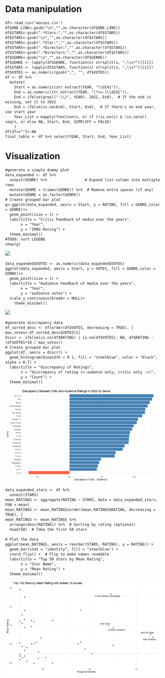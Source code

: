 # Data manipulation

    df<-read.csv('movies.csv')
    df$ONE.LINE<-gsub("\n","",as.character(df$ONE.LINE))
    df$STARS<-gsub(".*Stars:","",as.character(df$STARS))
    df$STARS<-gsub("\n","",as.character(df$STARS))
    df$STARS<-gsub(".*Star:","",as.character(df$STARS))
    df$STARS<-gsub(".*Director:","",as.character(df$STARS))
    df$STARS<-gsub(".*Directors:","",as.character(df$STARS))
    df$GENRE<-gsub("\n","",as.character(df$GENRE))
    df$GENRE <- lapply(df$GENRE, function(x) strsplit(x, ",\\s*")[[1]])
    df$STARS <- lapply(df$STARS, function(x) strsplit(x, ",\\s*")[[1]])
    df$VOTES <- as.numeric(gsub(",", "", df$VOTES))
    df <- df %>%
      mutate(
        Start = as.numeric(str_extract(YEAR, "\\d{4}")),
        End = as.numeric(str_extract(YEAR, "(?<=-)\\d{4}")),
        End = ifelse(grepl("-\\)", YEAR), 2022, End),  # If the end is missing, set it to 2022
        End = ifelse(is.na(End), Start, End),  # If there's no end year, use start year
        Year_List = mapply(function(s, e) if (!is.na(s) & !is.na(e)) seq(s, e) else NA, Start, End, SIMPLIFY = FALSE)
        )
    df[df==""]<-NA
    final_table <- df %>% select(YEAR, Start, End, Year_List)

# Visualization

    #generate a simple dummy plot
    data_expanded <- df %>%
      unnest(GENRE) %>%                 # Expand list-column into multiple rows
      mutate(GENRE = trimws(GENRE)) %>%  # Remove extra spaces (if any)
      mutate(GENRE = as.factor(GENRE)) 
    # Create grouped bar plot
    g<-ggplot(data_expanded, aes(x = Start, y = RATING, fill = GENRE,color = GENRE))+
      geom_point(size = 1) + 
      labs(title = "Critic Feedback of media over the years",
           x = "Year",
           y = "IMDb Rating") +
      theme_minimal()
    #TODO: sort LEGEND
    show(g)

![](Bene-Klein_files/figure-markdown_strict/critic%20Feedback-1.png)

    data_expanded$VOTES <- as.numeric(data_expanded$VOTES)
    ggplot(data_expanded, aes(x = Start, y = VOTES, fill = GENRE,color = GENRE))+
      geom_point(size = 1) + 
      labs(title = "Audience Feedback of media over the years",
           x = "Year",
           y = "audience votes") +
      scale_y_continuous(breaks = NULL)+
        theme_minimal()

![](Bene-Klein_files/figure-markdown_strict/Audience%20Feedback-1.png)

    #generate discrepancy data
    df_sorted_desc <- df[order(df$VOTES, decreasing = TRUE), ]
    max_votes<-df_sorted_desc$VOTES[1]
    discr <- ifelse(is.na(df$RATING) | is.na(df$VOTES), NA, df$RATING - (df$VOTES*10 / max_votes))
    # Create grouped bar plot
    ggplot(df, aes(x = discr)) +
      geom_histogram(binwidth = 0.1, fill = "steelblue", color = "black", alpha = 0.7) +
      labs(title = "discrepancy of Ratings",
           x = "discrepancy of rating (<-audence only, critic only ->)",
           y = "Count") +
      theme_minimal()

![](Bene-Klein_files/figure-markdown_strict/rating%20discrepancy%20-1.png)

    data_expanded_stars <- df %>%
      unnest(STARS)
    mean_RATINGS <- aggregate(RATING ~ STARS, data = data_expanded_stars, FUN = mean)
    mean_RATINGS <- mean_RATINGS[order(mean_RATINGS$RATING, decreasing = TRUE), ]
    mean_RATINGS <- mean_RATINGS %>%
      arrange(desc(RATING)) %>%  # Sorting by rating (optional)
      head(50)  # Take the first 50 stars

    # Plot the data
    ggplot(mean_RATINGS, aes(x = reorder(STARS, RATING), y = RATING)) +
      geom_bar(stat = "identity", fill = "steelblue") +
      coord_flip() +  # Flip to make names readable
      labs(title = "Top 50 Stars by Mean Rating",
           x = "Star Name",
           y = "Mean Rating") +
      theme_minimal()

![](Bene-Klein_files/figure-markdown_strict/Actor%20movie%20rating-1.png)
